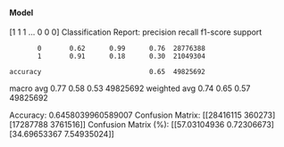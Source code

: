 #### Model
[1 1 1 ... 0 0 0]
Classification Report:
              precision    recall  f1-score   support

           0       0.62      0.99      0.76  28776388
           1       0.91      0.18      0.30  21049304

    accuracy                           0.65  49825692
   macro avg       0.77      0.58      0.53  49825692
weighted avg       0.74      0.65      0.57  49825692

Accuracy: 0.6458039960589007
Confusion Matrix:
[[28416115   360273]
 [17287788  3761516]]
Confusion Matrix (%):
[[57.03104936  0.72306673]
 [34.69653367  7.54935024]]
